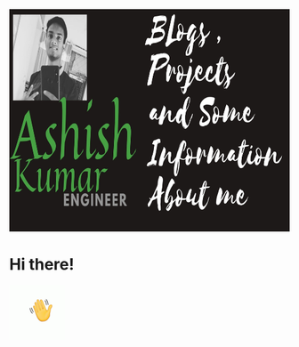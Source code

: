  <img src="https://github.com/jokker99/jokker99/blob/master/Assets/ye.jpg" width="120%" height="400px">

# Hi there! 
<img src="https://github.com/jokker99/jokker99/blob/master/Assets/wave.gif" width="100px">

<!--
**jokker99/jokker99** is a ✨ _special_ ✨ repository because its `README.md` (this file) appears on your GitHub profile.

Here are some ideas to get you started:

- 🔭 I’m currently working on ...
- 🌱 I’m currently learning ...
- 👯 I’m looking to collaborate on ...
- 🤔 I’m looking for help with ...
- 💬 Ask me about ...
- 📫 How to reach me: ...
- 😄 Pronouns: ...
- ⚡ Fun fact: ...
-->
